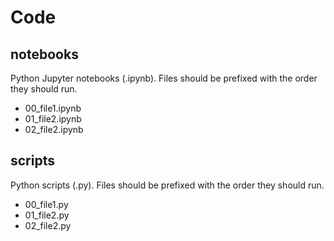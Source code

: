 # Code

## notebooks

Python Jupyter notebooks (.ipynb).
Files should be prefixed with the order they should run.

- 00_file1.ipynb
- 01_file2.ipynb
- 02_file2.ipynb

## scripts

Python scripts (.py).
Files should be prefixed with the order they should run.

- 00_file1.py
- 01_file2.py
- 02_file2.py
